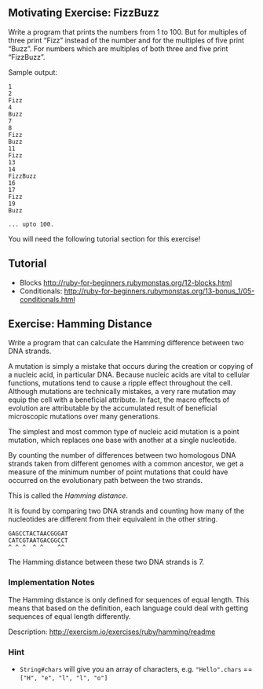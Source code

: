 ## Motivating Exercise: FizzBuzz

Write a program that prints the numbers from 1 to 100. But for multiples of three print “Fizz” instead of the number and for the multiples of five print “Buzz”. For numbers which are multiples of both three and five print “FizzBuzz”.

Sample output:

```
1
2
Fizz
4
Buzz
7
8
Fizz
Buzz
11
Fizz
13
14
FizzBuzz
16
17
Fizz
19
Buzz

... upto 100.
```

You will need the following tutorial section for this exercise!

## Tutorial

* Blocks http://ruby-for-beginners.rubymonstas.org/12-blocks.html
* Conditionals: http://ruby-for-beginners.rubymonstas.org/13-bonus_1/05-conditionals.html


## Exercise: Hamming Distance

Write a program that can calculate the Hamming difference between two DNA strands.

A mutation is simply a mistake that occurs during the creation or
copying of a nucleic acid, in particular DNA. Because nucleic acids are
vital to cellular functions, mutations tend to cause a ripple effect
throughout the cell. Although mutations are technically mistakes, a very
rare mutation may equip the cell with a beneficial attribute. In fact,
the macro effects of evolution are attributable by the accumulated
result of beneficial microscopic mutations over many generations.

The simplest and most common type of nucleic acid mutation is a point
mutation, which replaces one base with another at a single nucleotide.

By counting the number of differences between two homologous DNA strands
taken from different genomes with a common ancestor, we get a measure of
the minimum number of point mutations that could have occurred on the
evolutionary path between the two strands.

This is called the *Hamming distance*.

It is found by comparing two DNA strands and counting how many of the
nucleotides are different from their equivalent in the other string.

```
GAGCCTACTAACGGGAT
CATCGTAATGACGGCCT
^ ^ ^  ^ ^    ^^
```
The Hamming distance between these two DNA strands is 7.

### Implementation Notes
The Hamming distance is only defined for sequences of equal length. This means
that based on the definition, each language could deal with getting sequences
of equal length differently.


Description: http://exercism.io/exercises/ruby/hamming/readme


### Hint

* `String#chars` will give you an array of characters, e.g. `"Hello".chars` == `["H", "e", "l", "l", "o"]`






